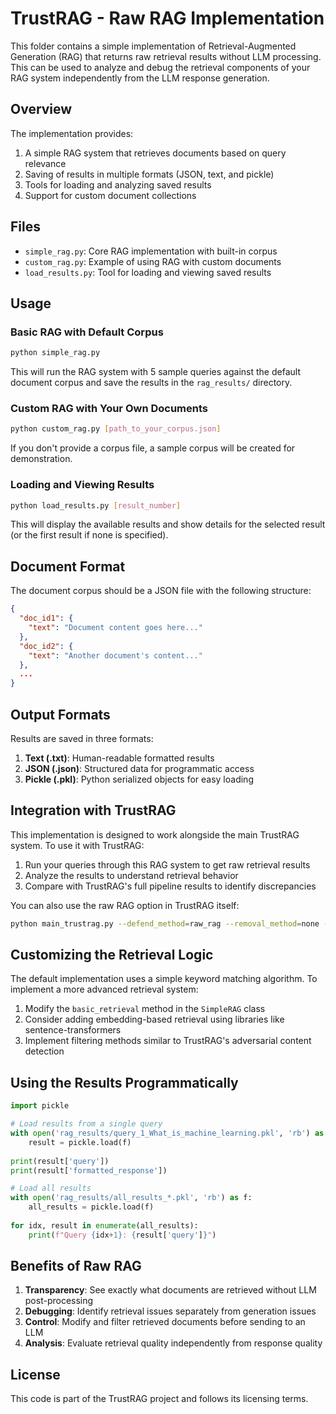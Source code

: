 # TrustRAG - Raw RAG Implementation

This folder contains a simple implementation of Retrieval-Augmented Generation (RAG) that returns raw retrieval results without LLM processing. This can be used to analyze and debug the retrieval components of your RAG system independently from the LLM response generation.

## Overview

The implementation provides:

1. A simple RAG system that retrieves documents based on query relevance
2. Saving of results in multiple formats (JSON, text, and pickle)
3. Tools for loading and analyzing saved results
4. Support for custom document collections

## Files

- `simple_rag.py`: Core RAG implementation with built-in corpus
- `custom_rag.py`: Example of using RAG with custom documents
- `load_results.py`: Tool for loading and viewing saved results

## Usage

### Basic RAG with Default Corpus

```bash
python simple_rag.py
```

This will run the RAG system with 5 sample queries against the default document corpus and save the results in the `rag_results/` directory.

### Custom RAG with Your Own Documents

```bash
python custom_rag.py [path_to_your_corpus.json]
```

If you don't provide a corpus file, a sample corpus will be created for demonstration.

### Loading and Viewing Results

```bash
python load_results.py [result_number]
```

This will display the available results and show details for the selected result (or the first result if none is specified).

## Document Format

The document corpus should be a JSON file with the following structure:

```json
{
  "doc_id1": {
    "text": "Document content goes here..."
  },
  "doc_id2": {
    "text": "Another document's content..."
  },
  ...
}
```

## Output Formats

Results are saved in three formats:

1. **Text (.txt)**: Human-readable formatted results
2. **JSON (.json)**: Structured data for programmatic access
3. **Pickle (.pkl)**: Python serialized objects for easy loading

## Integration with TrustRAG

This implementation is designed to work alongside the main TrustRAG system. To use it with TrustRAG:

1. Run your queries through this RAG system to get raw retrieval results
2. Analyze the results to understand retrieval behavior
3. Compare with TrustRAG's full pipeline results to identify discrepancies

You can also use the raw RAG option in TrustRAG itself:

```bash
python main_trustrag.py --defend_method=raw_rag --removal_method=none --eval_dataset=nq --model_name=TinyLlama/TinyLlama-1.1B-Chat-v1.0
```

## Customizing the Retrieval Logic

The default implementation uses a simple keyword matching algorithm. To implement a more advanced retrieval system:

1. Modify the `basic_retrieval` method in the `SimpleRAG` class
2. Consider adding embedding-based retrieval using libraries like sentence-transformers
3. Implement filtering methods similar to TrustRAG's adversarial content detection

## Using the Results Programmatically

```python
import pickle

# Load results from a single query
with open('rag_results/query_1_What_is_machine_learning.pkl', 'rb') as f:
    result = pickle.load(f)
    
print(result['query'])
print(result['formatted_response'])

# Load all results
with open('rag_results/all_results_*.pkl', 'rb') as f:
    all_results = pickle.load(f)
    
for idx, result in enumerate(all_results):
    print(f"Query {idx+1}: {result['query']}")
```

## Benefits of Raw RAG

1. **Transparency**: See exactly what documents are retrieved without LLM post-processing
2. **Debugging**: Identify retrieval issues separately from generation issues
3. **Control**: Modify and filter retrieved documents before sending to an LLM
4. **Analysis**: Evaluate retrieval quality independently from response quality

## License

This code is part of the TrustRAG project and follows its licensing terms. 